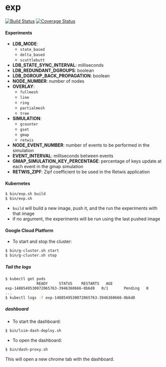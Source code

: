 # exp 

[![Build Status](https://img.shields.io/travis/vitorenesduarte/exp/master.svg)](https://travis-ci.org/vitorenesduarte/exp)
[![Coverage Status](https://img.shields.io/coveralls/github/vitorenesduarte/exp/master.svg?maxAge=60)](https://coveralls.io/github/vitorenesduarte/exp?branch=master)


#### Experiments

- __LDB_MODE__:
  - `state_based`
  - `delta_based`
  - `scuttlebutt`
- __LDB_STATE_SYNC_INTERVAL__: milliseconds
- __LDB_REDUNDANT_DGROUPS__: boolean
- __LDB_DGROUP_BACK_PROPAGATION__: boolean
- __NODE_NUMBER__: number of nodes
- __OVERLAY__:
  - `fullmesh`
  - `line`
  - `ring`
  - `partialmesh`
  - `tree`
- __SIMULATION__:
  - `gcounter`
  - `gset`
  - `gmap`
  - `retwis`
- __NODE_EVENT_NUMBER__: number of events to be performed in
the simulation
- __EVENT_INTERVAL__: milliseconds between events
- __GMAP_SIMULATION_KEY_PERCENTAGE__: percentage of keys update at each event in the gmap simulation
- __RETWIS_ZIPF__: Zipf coefficient to be used in
the Retwis application


#### Kubernetes

```bash
$ bin/exp.sh build
$ bin/exp.sh
```

- `build` will build a new image, push it, and the run the experiments with that image
- if no argument, the experiments will be run using the last pushed image


#### Google Cloud Platform

- To start and stop the cluster:

```bash
$ bin/g-cluster.sh start
$ bin/g-cluster.sh stop
```

##### Tail the logs

```bash
$ kubectl get pods
              READY     STATUS    RESTARTS   AGE
exp-1488549530072065763-3946360666-0b6d8   0/1       Pending   0
...
$ kubectl logs -f exp-1488549530072065763-3946360666-0b6d8
```


##### dashboard

- To start the dashboard:
```bash
$ bin/lsim-dash-deploy.sh
```

- To open the dashboard:

```bash
$ bin/dash-proxy.sh
```

This will open a new chrome tab with the dashboard.
